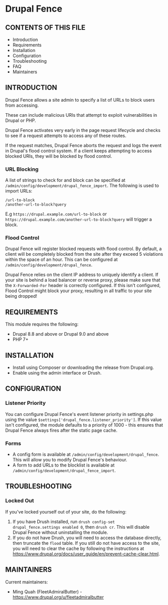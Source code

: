 # Drupal Fence

CONTENTS OF THIS FILE
---------------------

* Introduction
* Requirements
* Installation
* Configuration
* Troubleshooting
* FAQ
* Maintainers


INTRODUCTION
------------

Drupal Fence allows a site admin to specify a list of URLs to block users from accessing.

These can include malicious URIs that attempt to exploit vulnerabilities in Drupal or PHP.

Drupal Fence activates very early in the page request lifecycle and checks to see if a request attempts to access any of these routes.

If the request matches, Drupal Fence aborts the request and logs the event in Drupal's flood control system. If a client keeps attempting to access blocked URIs, they will be blocked by flood control.

### URL Blocking

A list of strings to check for and block can be specified at `/admin/config/development/drupal_fence_import`.
The following is used to import URLs:

```
/url-to-block
/another-url-to-block?query
```

E.g `https://drupal.example.com/url-to-block` or `https://drupal.example.com/another-url-to-block?query` will trigger a block.

### Flood Control
Drupal Fence will register blocked requests with flood control. By default, a client will be completely blocked from the site after they exceed 5 violations within the space of an hour. This can be configured at `/admin/config/development/drupal_fence`.

Drupal Fence relies on the client IP address to uniquely identify a client. If your site is behind a load balancer or reverse proxy, please make sure that the `X-Forwarded-For` header is correctly configured. If this isn't configured, Flood Control might block your proxy, resulting in all traffic to your site being dropped!


REQUIREMENTS
------------

This module requires the following:
* Drupal 8.8 and above or Drupal 9.0 and above
* PHP 7+

INSTALLATION
------------

* Install using Composer or downloading the release from Drupal.org.
* Enable using the admin interface or Drush.

CONFIGURATION
------------
### Listener Priority
You can configure Drupal Fence's event listener priority in settings.php using the value `$settings['drupal_fence.listener_priority']`.
If this value isn't configured, the module defaults to a priority of 1000 - this ensures that Drupal Fence always fires after the static page cache.


### Forms
* A config form is available at `/admin/config/development/drupal_fence`. This will allow you to modify Drupal Fence's behaviour.
* A form to add URLs to the blocklist is available at `/admin/config/development/drupal_fence_import`.

TROUBLESHOOTING
---------------
### Locked Out
If you've locked yourself out of your site, do the following:

1) If you have Drush installed, run `drush config-set drupal_fence.settings enabled 0`, then `drush cr`. This will disable Drupal Fence without uninstalling the module.
2) If you do not have Drush, you will need to access the database directly, then truncate the `flood` table. If you still do not have access to the site, you will need to clear the cache by following the instructions at https://www.drupal.org/docs/user_guide/en/prevent-cache-clear.html.


MAINTAINERS
-----------

Current maintainers:
* Ming Quah (FleetAdmiralButter) -
  https://www.drupal.org/u/fleetadmiralbutter